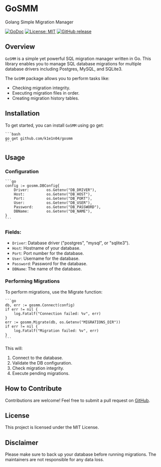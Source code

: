 # GoSMM
Golang Simple Migration Manager

[![GoDoc](https://pkg.go.dev/badge/github.com/yourusername/yourreponame)](https://pkg.go.dev/github.com/k1e1n04/gosmm)
[![License: MIT](https://img.shields.io/badge/License-MIT-yellow.svg)](https://opensource.org/licenses/MIT)
[![GitHub release](https://img.shields.io/github/release/yourusername/yourreponame.svg)](https://github.com/k1e1n04/gosmm/releases/latest)

## Overview
`GoSMM` is a simple yet powerful SQL migration manager written in Go. This library enables you to manage SQL database migrations for multiple database drivers including Postgres, MySQL, and SQLite3.

The `GoSMM` package allows you to perform tasks like:

- Checking migration integrity.
- Executing migration files in order.
- Creating migration history tables.

## Installation
To get started, you can install `GoSMM` using go get:
    
    ```bash
    go get github.com/k1e1n04/gosmm
    ```


## Usage
### Configuration
    ```go
    config := gosmm.DBConfig{
        Driver:        os.Getenv("DB_DRIVER"),
        Host:          os.Getenv("DB_HOST"),
        Port:          os.Getenv("DB_PORT"),
        User:          os.Getenv("DB_USER"),
        Password:      os.Getenv("DB_PASSWORD"),
        DBName:        os.Getenv("DB_NAME"),
    }
    ```

### Fields:
- `Driver`: Database driver ("postgres", "mysql", or "sqlite3").
- `Host`: Hostname of your database.
- `Port`: Port number for the database.
- `User`: Username for the database.
- `Password`: Password for the database.
- `DBName`: The name of the database.

### Performing Migrations
To perform migrations, use the Migrate function:

    ```go
    db, err := gosmm.Connect(config)
    if err != nil {
        log.Fatalf("Connection failed: %v", err)
    }
    err := gosmm.Migrate(db, os.Getenv("MIGRATIONS_DIR"))
    if err != nil {
        log.Fatalf("Migration failed: %v", err)
    }
    ```

This will:

1. Connect to the database.
2. Validate the DB configuration.
3. Check migration integrity.
4. Execute pending migrations.

## How to Contribute
Contributions are welcome! Feel free to submit a pull request on [GitHub](https://github.com/k1e1n04/gosmm).

## License
This project is licensed under the MIT License.

## Disclaimer
Please make sure to back up your database before running migrations. The maintainers are not responsible for any data loss.